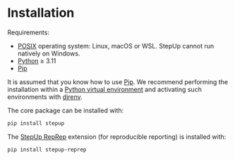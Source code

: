 # Installation

Requirements:

- [POSIX](https://en.wikipedia.org/wiki/POSIX) operating system: Linux, macOS or WSL. StepUp cannot run natively on Windows.
- [Python](https://www.python.org/) ≥ 3.11
- [Pip](https://pip.pypa.io/)

It is assumed that you know how to use [Pip](https://pip.pypa.io/).
We recommend performing the installation within a [Python virtual environment](https://docs.python.org/3/library/venv.html) and activating such environments with [direnv](https://direnv.net/).

The core package can be installed with:

```bash
pip install stepup
```

The [StepUp RepRep](https://reproducible-reporting.github.io/stepup-reprep/) extension
(for reproducible reporting) is installed with:

```bash
pip install stepup-reprep
```
